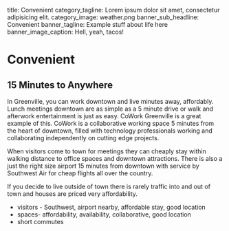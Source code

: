 title: Convenient
category_tagline: Lorem ipsum dolor sit amet, consectetur adipisicing elit.
category_image: weather.png
banner_sub_headline: Convenient
banner_tagline: Example stuff about life here
banner_image_caption: Hell, yeah, tacos!

# Convenient

## 15 Minutes to Anywhere

In Greenville, you can work downtown and live minutes away, affordably.  Lunch meetings downtown are as simple as a 5 minute drive or walk and afterwork entertainment is just as easy.  CoWork Greenville is a great example of this.  CoWork is a collaborative working space 5 minutes from the heart of downtown, filled with technology professionals working and collaborating independently on cutting edge projects.  

When visitors come to town for meetings they can cheaply stay within walking distance to office spaces and downtown attractions.  There is also a just the right size airport 15 minutes from downtown with service by Southwest Air for cheap flights all over the country.  

If you decide to live outside of town there is rarely traffic into and out of town and houses are priced very affordability.

* visitors - Southwest, airport nearby, affordable stay, good location
* spaces-  affordability, availability, collaborative, good location
* short commutes